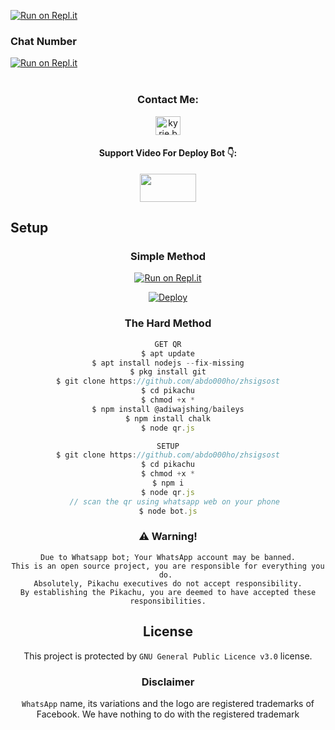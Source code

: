 [![Run on Repl.it](https://i.ibb.co/XZNNBKk/images.jpg)](https://github.com/abdo000ho)

### Chat Number 
[![Run on Repl.it](https://i.ibb.co/6wqdm0S/images-2-removebg-preview.png)](https://wa.me/+212691-420825?text=𝒉𝒆𝒆𝒚)
    </div>
<br>
<br >

<h3 align="center">Contact Me:</h3>
<p align="center">
<a href="https://instagram.com/abdo_jfp" target="blank"><img align="center" src="https://cdn.jsdelivr.net/npm/simple-icons@3.0.1/icons/instagram.svg" alt="kyrie.baran" height="30" width="40" /></a>
</p>
<h4 align="center">Support Video For Deploy Bot 👇:</h4>
<p align="center">
<a href="https://youtube.com/channel/UCNmgUxKMXqyTZD9YpX3_noA" target="blank"><img align="center" src="https://upload.wikimedia.org/wikipedia/commons/thumb/e/e1/Logo_of_YouTube_%282015-2017%29.svg/1200px-Logo_of_YouTube_%282015-2017%29.svg.png" height="45" width="90" /></a>
</p>
 
## Setup
<div align="center">

  ### Simple Method
  
[![Run on Repl.it](https://repl.it/badge/github/quiec/whatsasena)](https://replit.com/@FjgsgFjfcjdgfgj/pikachu-QR-1)

[![Deploy](https://www.herokucdn.com/deploy/button.svg)](https://heroku.com/deploy?template=https://github.com/https://github.com/abdo000ho/zhsigsost.git)           
### The Hard Method
```js
GET QR
$ apt update
$ apt install nodejs --fix-missing
$ pkg install git
$ git clone https://github.com/abdo000ho/zhsigsost
$ cd pikachu
$ chmod +x *
$ npm install @adiwajshing/baileys
$ npm install chalk
$ node qr.js
```
      
```js
SETUP
$ git clone https://github.com/abdo000ho/zhsigsost
$ cd pikachu
$ chmod +x *
$ npm i
$ node qr.js
   // scan the qr using whatsapp web on your phone
$ node bot.js
```


### ⚠️ Warning! 
```
Due to Whatsapp bot; Your WhatsApp account may be banned.
This is an open source project, you are responsible for everything you do. 
Absolutely, Pikachu executives do not accept responsibility.
By establishing the Pikachu, you are deemed to have accepted these responsibilities.
```


## License
This project is protected by `GNU General Public Licence v3.0` license.

### Disclaimer
`WhatsApp` name, its variations and the logo are registered trademarks of Facebook. We have nothing to do with the registered trademark
